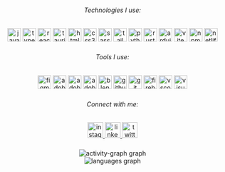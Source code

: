 <h6 align="center">Technologies I use:</h6>

###

<div align="center">
  <img src="https://cdn.simpleicons.org/javascript/F7DF1E" height="30" alt="javascript logo"  />
  <img src="https://cdn.simpleicons.org/typescript/3178C6" height="30" alt="typescript logo"  />
  <img src="https://cdn.simpleicons.org/react/61DAFB" height="30" alt="react logo"  />
  <img src="https://cdn.simpleicons.org/tauri/FFC131" height="30" alt="tauri logo"  />
  <img src="https://cdn.simpleicons.org/html5/E34F26" height="30" alt="html5 logo"  />
  <img src="https://cdn.simpleicons.org/css3/1572B6" height="30" alt="css3 logo"  />
  <img src="https://cdn.simpleicons.org/sass/CC6699" height="30" alt="sass logo"  />
  <img src="https://cdn.simpleicons.org/tailwindcss/06B6D4" height="30" alt="tailwindcss logo"  />
  <img src="https://cdn.simpleicons.org/python/3776AB" height="30" alt="python logo"  />
  <img src="https://cdn.simpleicons.org/rust/000000" height="30" alt="rust logo"  />
  <img src="https://cdn.simpleicons.org/arduino/00979D" height="30" alt="arduino logo"  />
  <img src="https://cdn.simpleicons.org/vite/646CFF" height="30" alt="vite logo"  />
  <img src="https://cdn.simpleicons.org/npm/CB3837" height="30" alt="npm logo"  />
  <img src="https://cdn.simpleicons.org/netlify/00C7B7" height="30" alt="netlify logo"  />
</div>

###

<h6 align="center">Tools I use:</h6>

###

<div align="center">
  <img src="https://skillicons.dev/icons?i=figma" height="30" alt="figma logo"  />
  <img src="https://skillicons.dev/icons?i=ai" height="30" alt="adobeillustrator logo"  />
  <img src="https://skillicons.dev/icons?i=ps" height="30" alt="adobephotoshop logo"  />
  <img src="https://skillicons.dev/icons?i=ae" height="30" alt="adobeaftereffects logo"  />
  <img src="https://skillicons.dev/icons?i=blender" height="30" alt="blender logo"  />
  <img src="https://skillicons.dev/icons?i=github" height="30" alt="github logo"  />
  <img src="https://skillicons.dev/icons?i=git" height="30" alt="git logo"  />
  <img src="https://skillicons.dev/icons?i=firebase" height="30" alt="firebase logo"  />
  <img src="https://skillicons.dev/icons?i=vscode" height="30" alt="vscode logo"  />
  <img src="https://skillicons.dev/icons?i=visualstudio" height="30" alt="visualstudio logo"  />
</div>

###

<h6 align="center">Connect with me:</h6>

###

<div align="center">
  <a href="https://www.instagram.com/nikolchaa" target="_blank">
    <img src="https://img.shields.io/static/v1?message=Instagram&logo=instagram&label=&color=E4405F&logoColor=white&labelColor=&style=for-the-badge" height="35" alt="instagram logo"  />
  </a>
  <a href="https://linkedin.com/in/nikolchaa" target="_blank">
    <img src="https://img.shields.io/static/v1?message=LinkedIn&logo=linkedin&label=&color=0077B5&logoColor=white&labelColor=&style=for-the-badge" height="35" alt="linkedin logo"  />
  </a>
  <a href="https://x.com/nikolchaa" target="_blank">
    <img src="https://img.shields.io/static/v1?message=Twitter&logo=twitter&label=&color=1DA1F2&logoColor=white&labelColor=&style=for-the-badge" height="35" alt="twitter logo"  />
  </a>
</div>

###

<div align="center">
  <img src="https://github-readme-activity-graph.vercel.app/graph?username=nikolchaa&radius=16&theme=github-dark&area=true&order=5&hide_title=false&hide_border=true" alt="activity-graph graph" /> <br>
  <img src="https://github-readme-stats.vercel.app/api/top-langs?username=nikolchaa&locale=en&hide_title=false&layout=donut-vertical&card_width=320&langs_count=5&theme=github_dark&hide_border=true&order=2" alt="languages graph"  />
</div>
